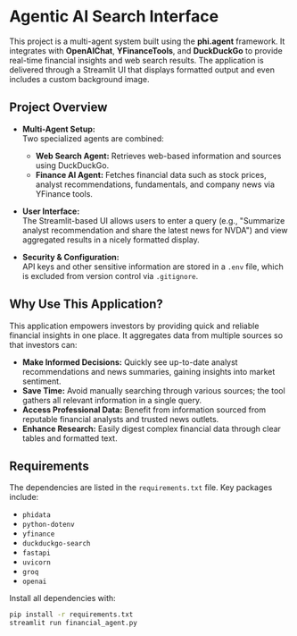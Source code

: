 # Agentic AI Search Interface

This project is a multi-agent system built using the **phi.agent** framework. It integrates with **OpenAIChat**, **YFinanceTools**, and **DuckDuckGo** to provide real-time financial insights and web search results. The application is delivered through a Streamlit UI that displays formatted output and even includes a custom background image.

## Project Overview

- **Multi-Agent Setup:**  
  Two specialized agents are combined:
  - **Web Search Agent:** Retrieves web-based information and sources using DuckDuckGo.
  - **Finance AI Agent:** Fetches financial data such as stock prices, analyst recommendations, fundamentals, and company news via YFinance tools.

- **User Interface:**  
  The Streamlit-based UI allows users to enter a query (e.g., "Summarize analyst recommendation and share the latest news for NVDA") and view aggregated results in a nicely formatted display. 

- **Security & Configuration:**  
  API keys and other sensitive information are stored in a `.env` file, which is excluded from version control via `.gitignore`.

## Why Use This Application?

This application empowers investors by providing quick and reliable financial insights in one place. It aggregates data from multiple sources so that investors can:
- **Make Informed Decisions:** Quickly see up-to-date analyst recommendations and news summaries, gaining insights into market sentiment.
- **Save Time:** Avoid manually searching through various sources; the tool gathers all relevant information in a single query.
- **Access Professional Data:** Benefit from information sourced from reputable financial analysts and trusted news outlets.
- **Enhance Research:** Easily digest complex financial data through clear tables and formatted text.

## Requirements

The dependencies are listed in the `requirements.txt` file. Key packages include:
- `phidata`
- `python-dotenv`
- `yfinance`
- `duckduckgo-search`
- `fastapi`
- `uvicorn`
- `groq`
- `openai`

Install all dependencies with:

```bash 
pip install -r requirements.txt
streamlit run financial_agent.py



